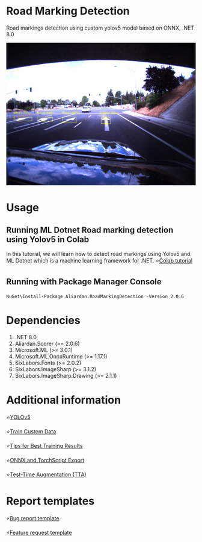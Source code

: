 # Road Marking Detection
Road markings detection using custom yolov5 model based on ONNX, .NET 8.0

![result3](https://raw.githubusercontent.com/aliardan/RoadMarkingDetection/main/RoadMarkingDetection/Assets/output/result3.jpg)

# Usage
## Running ML Dotnet Road marking detection using Yolov5 in Colab
In this tutorial, we will learn how to detect road markings using Yolov5 and ML Dotnet which is a machine learning framework for .NET.
⭐[Colab tutorial](https://colab.research.google.com/drive/1w7eW3AP1qOfOwXsXKK9KsRW8xc-WYVrz)

## Running with Package Manager Console
```
NuGet\Install-Package Aliardan.RoadMarkingDetection -Version 2.0.6
```

# Dependencies

1. .NET 8.0
2. Aliardan.Scorer (>= 2.0.6)
3. Microsoft.ML (>= 3.0.1)
4. Microsoft.ML.OnnxRuntime (>= 1.17.1)
5. SixLabors.Fonts (>= 2.0.2)
6. SixLabors.ImageSharp (>= 3.1.2)
7. SixLabors.ImageSharp.Drawing (>= 2.1.1)

# Additional information

⭐[YOLOv5](https://github.com/ultralytics/yolov5)

⭐[Train Custom Data](https://github.com/ultralytics/yolov5/wiki/Train-Custom-Data)

⭐[Tips for Best Training Results](https://github.com/ultralytics/yolov5/wiki/Tips-for-Best-Training-Results)

⭐[ONNX and TorchScript Export](https://github.com/ultralytics/yolov5/issues/251)

⭐[Test-Time Augmentation (TTA)](https://github.com/ultralytics/yolov5/issues/303)

# Report templates

⚡[Bug report template](https://github.com/aliardan/RoadMarkingDetection/blob/6fe81549bb4d31c9a9a1c1ab2597a11a601bd668/.github/ISSUE_TEMPLATE/bug_report.md)

⚡[Feature request template](https://github.com/aliardan/RoadMarkingDetection/blob/6fe81549bb4d31c9a9a1c1ab2597a11a601bd668/.github/ISSUE_TEMPLATE/feature_request.md)
